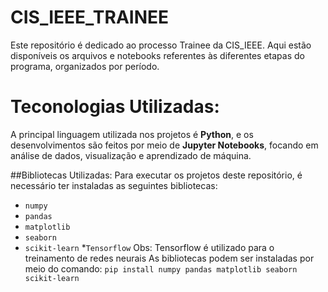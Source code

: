 # CIS_IEEE_TRAINEE

Este repositório é dedicado ao processo Trainee da CIS_IEEE.
Aqui estão disponíveis os arquivos e notebooks referentes às diferentes etapas do programa, organizados por período.

# Teconologias Utilizadas:

A principal linguagem utilizada nos projetos é **Python**, e os desenvolvimentos são feitos por meio de **Jupyter Notebooks**, focando em análise de dados, visualização e aprendizado de máquina.

##Bibliotecas Utilizadas:
Para executar os projetos deste repositório, é necessário ter instaladas as seguintes bibliotecas:

- `numpy`
- `pandas`
- `matplotlib`
- `seaborn`
- `scikit-learn` \*`Tensorflow`
  Obs: Tensorflow é utilizado para o treinamento de redes neurais
  As bibliotecas podem ser instaladas por meio do comando:
  `pip install numpy pandas matplotlib seaborn scikit-learn`
